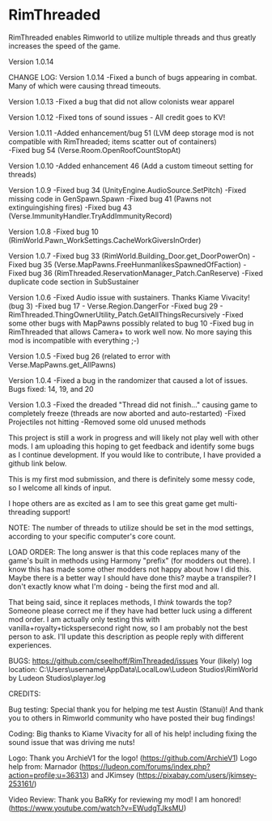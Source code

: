 # RimThreaded
RimThreaded enables Rimworld to utilize multiple threads and thus greatly increases the speed of the game.

Version 1.0.14

CHANGE LOG:
Version 1.0.14
-Fixed a bunch of bugs appearing in combat. Many of which were causing thread timeouts.

Version 1.0.13
-Fixed a bug that did not allow colonists wear apparel
    
Version 1.0.12
-Fixed tons of sound issues - All credit goes to KV!

Version 1.0.11
-Added enhancement/bug 51 (LVM deep storage mod is not compatible with RimThreaded; items scatter out of containers)  
-Fixed bug 54 (Verse.Room.OpenRoofCountStopAt)

Version 1.0.10
-Added enhancement 46 (Add a custom timeout setting for threads)

Version 1.0.9
-Fixed bug 34 (UnityEngine.AudioSource.SetPitch)
-Fixed missing code in GenSpawn.Spawn
-Fixed bug 41 (Pawns not extinguingishing fires)
-Fixed bug 43 (Verse.ImmunityHandler.TryAddImmunityRecord)

Version 1.0.8
-Fixed bug 10 (RimWorld.Pawn_WorkSettings.CacheWorkGiversInOrder)

Version 1.0.7
-Fixed bug 33 (RimWorld.Building_Door.get_DoorPowerOn)
-Fixed bug 35 (Verse.MapPawns.FreeHunmanlikesSpawnedOfFaction)
-Fixed bug 36 (RimThreaded.ReservationManager_Patch.CanReserve)
-Fixed duplicate code section in SubSustainer

Version 1.0.6
-Fixed Audio issue with sustainers. Thanks Kiame Vivacity! (bug 3)
-Fixed bug 17 - Verse.Region.DangerFor
-Fixed bug 29 - RimThreaded.ThingOwnerUtility_Patch.GetAllThingsRecursively
-Fixed some other bugs with MapPawns possibly related to bug 10
-Fixed bug in RimThreaded that allows Camera+ to work well now. No more saying this mod is incompatible with everything ;-)

Version 1.0.5
-Fixed bug 26 (related to error with Verse.MapPawns.get_AllPawns)

Version 1.0.4
-Fixed a bug in the randomizer that caused a lot of issues. Bugs fixed: 14, 19, and 20

Version 1.0.3
-Fixed the dreaded "Thread did not finish..." causing game to completely freeze (threads are now aborted and auto-restarted)
-Fixed Projectiles not hitting
-Removed some old unused methods

This project is still a work in progress and will likely not play well with other mods. I am uploading this hoping to get feedback and identify some bugs as I continue development. If you would like to contribute, I have provided a github link below.

This is my first mod submission, and there is definitely some messy code, so I welcome all kinds of input.

I hope others are as excited as I am to see this great game get multi-threading support!

NOTE: The number of threads to utilize should be set in the mod settings, according to your specific computer's core count.

LOAD ORDER:
The long answer is that this code replaces many of the game's built in methods using Harmony "prefix" (for modders out there). I know this has made some other modders not happy about how I did this. Maybe there is a better way I should have done this? maybe a transpiler? I don't exactly know what I'm doing - being the first mod and all.

That being said, since it replaces methods, I *think* towards the top? Someone please correct me if they have had better luck using a different mod order. I am actually only testing this with vanilla+royalty+tickspersecond right now, so I am probably not the best person to ask. I'll update this description as people reply with different experiences.

BUGS:
https://github.com/cseelhoff/RimThreaded/issues
Your (likely) log location: C:\Users\username\AppData\LocalLow\Ludeon Studios\RimWorld by Ludeon Studios\player.log

CREDITS:

Bug testing:
Special thank you for helping me test Austin (Stanui)!
And thank you to others in Rimworld community who have posted their bug findings!

Coding:
Big thanks to Kiame Vivacity for all of his help! including fixing the sound issue that was driving me nuts!

Logo:
Thank you ArchieV1 for the logo! (https://github.com/ArchieV1)
Logo help from: Marnador (https://ludeon.com/forums/index.php?action=profile;u=36313) and JKimsey (https://pixabay.com/users/jkimsey-253161/)

Video Review:
Thank you BaRKy for reviewing my mod! I am honored! (https://www.youtube.com/watch?v=EWudgTJksMU)

